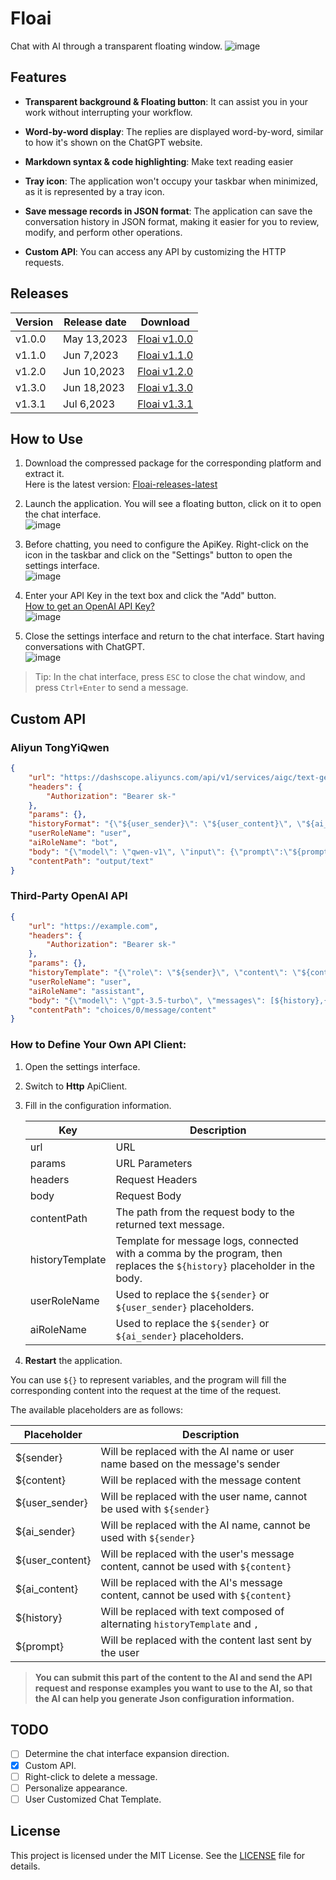 # Floai
Chat with AI through a transparent floating window.
![image](images/showcase.png)


## Features

- **Transparent background & Floating button**: It can assist you in your work without interrupting your workflow.

- **Word-by-word display**: The replies are displayed word-by-word, similar to how it's shown on the ChatGPT website.

- **Markdown syntax & code highlighting**: Make text reading easier

- **Tray icon**: The application won't occupy your taskbar when minimized, as it is represented by a tray icon.

- **Save message records in JSON format**: The application can save the conversation history in JSON format, making it easier for you to review, modify, and perform other operations.

- **Custom API**: You can access any API by customizing the HTTP requests.

## Releases
| Version | Release date | Download                                                     |
| ------- | ------------ | ------------------------------------------------------------ |
| v1.0.0  | May 13,2023  | [Floai v1.0.0](https://github.com/TonWin618/Floai/releases/tag/v1.0.0) |
| v1.1.0  | Jun 7,2023  | [Floai v1.1.0](https://github.com/TonWin618/Floai/releases/tag/v1.1.0) |
| v1.2.0  | Jun 10,2023  | [Floai v1.2.0](https://github.com/TonWin618/Floai/releases/tag/v1.2.0) |
| v1.3.0  | Jun 18,2023  | [Floai v1.3.0](https://github.com/TonWin618/Floai/releases/tag/v1.3.0) |
| v1.3.1  | Jul 6,2023  | [Floai v1.3.1](https://github.com/TonWin618/Floai/releases/tag/v1.3.1) |

## How to Use
1. Download the compressed package for the corresponding platform and extract it.  
Here is the latest version: [Floai-releases-latest](https://github.com/TonWin618/Floai/releases/latest)

2. Launch the application. You will see a floating button, click on it to open the chat interface.  
![image](images/step2.png)

3. Before chatting, you need to configure the ApiKey. Right-click on the icon in the taskbar and click on the "Settings" button to open the settings interface.  
![image](images/Step3.png)

4. Enter your API Key in the text box and click the "Add" button.  
[How to get an OpenAI API Key?](https://platform.openai.com/account/api-keys)  
![image](images/step4.png)

5. Close the settings interface and return to the chat interface. Start having conversations with ChatGPT.  
![image](images/step5.png)

> Tip: In the chat interface, press `ESC` to close the chat window, and press `Ctrl+Enter` to send a message.

## Custom API
### Aliyun TongYiQwen
```json
{
    "url": "https://dashscope.aliyuncs.com/api/v1/services/aigc/text-generation/generation",
    "headers": {
        "Authorization": "Bearer sk-"
    },
    "params": {},
    "historyFormat": "{\"${user_sender}\": \"${user_content}\", \"${ai_sender}\": \"${ai_content}\"}",
    "userRoleName": "user",
    "aiRoleName": "bot",
    "body": "{\"model\": \"qwen-v1\", \"input\": {\"prompt\":\"${prompt}\", \"history\":[${history}]}, \"parameters\": {}}",
    "contentPath": "output/text"
}
```

### Third-Party OpenAI API
```json
{
    "url": "https://example.com",
    "headers": {
        "Authorization": "Bearer sk-"
    },
    "params": {},
    "historyTemplate": "{\"role\": \"${sender}\", \"content\": \"${content}\"}",
    "userRoleName": "user",
    "aiRoleName": "assistant",
    "body": "{\"model\": \"gpt-3.5-turbo\", \"messages\": [${history},{\"role\": \"user\", \"content\": \"${prompt}\"}], \"temperature\": 0.7}",
    "contentPath": "choices/0/message/content"
}
```

### How to Define Your Own API Client: 

1. Open the settings interface.  

2. Switch to **Http** ApiClient. 

3. Fill in the configuration information.  

   | Key             | Description                                                  |
   | --------------- | ------------------------------------------------------------ |
   | url             | URL                                                          |
   | params          | URL Parameters                                               |
   | headers         | Request Headers                                              |
   | body            | Request Body                                                 |
   | contentPath     | The path from the request body to the returned text message. |
   | historyTemplate | Template for message logs, connected with a comma by the program, then replaces the `${history}` placeholder in the body. |
   | userRoleName    | Used to replace the `${sender}` or `${user_sender}` placeholders. |
   | aiRoleName      | Used to replace the `${sender}` or `${ai_sender}` placeholders. |

   

4. **Restart** the application.  

You can use `${}` to represent variables, and the program will fill the corresponding content into the request at the time of the request.

The available placeholders are as follows: 

| Placeholder     | Description                                                  |
| --------------- | ------------------------------------------------------------ |
| ${sender}       | Will be replaced with the AI name or user name based on the message's sender |
| ${content}      | Will be replaced with the message content                    |
| ${user_sender}  | Will be replaced with the user name, cannot be used with `${sender}` |
| ${ai_sender}    | Will be replaced with the AI name, cannot be used with `${sender}` |
| ${user_content} | Will be replaced with the user's message content, cannot be used with `${content}` |
| ${ai_content}   | Will be replaced with the AI's message content, cannot be used with `${content}` |
| ${history}      | Will be replaced with text composed of alternating `historyTemplate` and `,` |
| ${prompt}       | Will be replaced with the content last sent by the user      |

> **You can submit this part of the content to the AI and send the API request and response examples you want to use to the AI, so that the AI can help you generate Json configuration information.**

## TODO

- [ ] Determine the chat interface expansion direction. 
- [x] Custom API. 
- [ ] Right-click to delete a message.
- [ ] Personalize appearance.
- [ ] User Customized Chat Template. 
## License
This project is licensed under the MIT License. See the [LICENSE](LICENSE) file for details.

